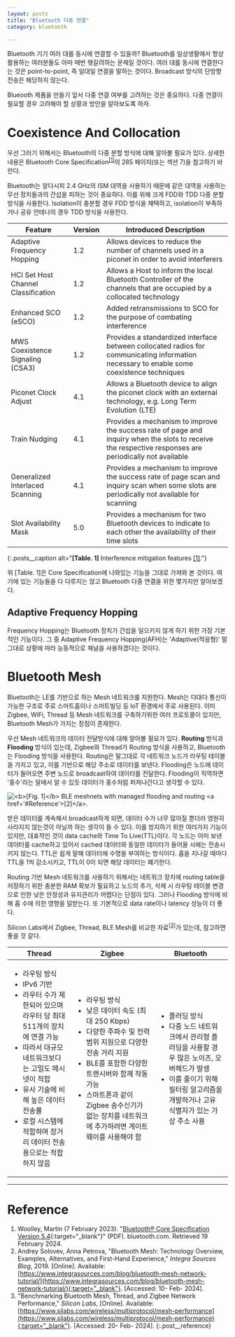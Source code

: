```yaml
---
layout: posts
title: "Bluetooth 다중 연결"
category: bluetooth

---
```


Bluetooth 기기 여러 대를 동시에 연결할 수 있을까? Bluetooth를 일상생활에서 항상 활용하는 여러분들도 아마 매번 헷갈려하는 문제일 것이다. 여러 대를 동시에 연결한다는 것은 point-to-point, 즉 일대일 연결을 말하는 것이다. Broadcast 방식의 단방향 전송은 해당하지 않는다.

Blueooth 제품을 만들기 앞서 다중 연결 여부를 고려하는 것은 중요하다. 다중 연결이 필요할 경우 고려해야 할 상황과 방안을 알아보도록 하자.

# Coexistence And Collocation

우선 그러기 위해서는 Bluetooth의 다중 분할 방식에 대해 알아볼 필요가 있다. 상세한 내용은 Bluetooth Core Specification<sup><a href='#Reference'>[1]</a></sup>의 285 페이지(또는 섹션 7)을 참고하기 바란다.

Bluetooth는 알다시피 2.4 GHz의 ISM 대역을 사용하기 때문에 같은 대역을 사용하는 무선 장치들과의 간섭을 피하는 것이 중요하다. 이를 위해 크게 FDD와 TDD 다중 분할 방식을 사용한다. Isolation이 충분할 경우 FDD 방식을 채택하고, isolation이 부족하거나 공유 안테나의 경우 TDD 방식을 사용한다.

| Feature                        | Version | Introduced Description                                          |
|--------------------------------|---------|-----------------------------------------------------------------|
| Adaptive Frequency Hopping    | 1.2     | Allows devices to reduce the number of channels used in a piconet in order to avoid interferers |
| HCI Set Host Channel Classification | 1.2     | Allows a Host to inform the local Bluetooth Controller of the channels that are occupied by a collocated technology |
| Enhanced SCO (eSCO)           | 1.2     | Added retransmissions to SCO for the purpose of combating interference |
| MWS Coexistence Signaling (CSA3) | 1.2     | Provides a standardized interface between collocated radios for communicating information necessary to enable some coexistence techniques |
| Piconet Clock Adjust          | 4.1     | Allows a Bluetooth device to align the piconet clock with an external technology, e.g. Long Term Evolution (LTE) |
| Train Nudging                 | 4.1     | Provides a mechanism to improve the success rate of page and inquiry when the slots to receive the respective responses are periodically not available |
| Generalized Interlaced Scanning | 4.1     | Provides a mechanism to improve the success rate of page scan and inquiry scan when some slots are periodically not available for scanning |
| Slot Availability Mask        | 5.0     | Provides a mechanism for two Bluetooth devices to indicate to each other the availability of their time slots |
{:.posts__caption alt="<b>[Table. 1]</b> Interference mitigation features <a href='#Reference'>[1]</a>."}

위 [Table. 1]은 Core Specification에 나와있는 기능을 그대로 가져와 본 것이다. 여기에 있는 기능들을 다 다루지는 않고 Bluetooth 다중 연결을 위한 몇가지만 알아보겠다.

## Adaptive Frequency Hopping

Frequency Hopping는 Bluetooth 장치가 간섭을 일으키지 않게 하기 위한 가장 기본적인 기능이다. 그 중 Adaptive Frequency Hopping(AFH)는 'Adaptive(적응형)' 말그대로 상황에 따라 능동적으로 채널을 사용하겠다는 것이다.




# Bluetooth Mesh

Bluetooth는 LE를 기반으로 하는 Mesh 네트워크를 지원한다. Mesh는 다대다 통신이 가능한 구조로 주로 스마트홈이나 스마트빌딩 등 IoT 환경에서 주로 사용된다. 이미 Zigbee, WiFi, Thread 등 Mesh 네트워크를 구축하기위한 여러 프로토콜이 있지만, Bluetooth Mesh가 가지는 장점이 존재한다.

우선 Mesh 네트워크의 데이터 전달방식에 대해 알아볼 필요가 있다. **Routing** 방식과 **Flooding** 방식이 있는데, Zigbee와 Thread가 Routing 방식을 사용하고, Bluetooth는 Flooding 방식을 사용한다. Routing은 말그대로 각 네트워크 노드가 라우팅 테이블을 가지고 있고, 이를 기반으로 해당 주소로 데이터를 보낸다. Flooding은 노드에 데이터가 들어오면 주변 노드로 broadcast하여 데이터를 전달한다. Flooding이 직역하면 '홍수'라는 말에서 알 수 있듯 데이터가 홍수처럼 퍼져나간다고 생각할 수 있다.

<img class="modal img__small" src="/_pages/projects/bluetooth/images/multiple_connection/1.webp" alt="<b>[Fig. 1]</b> BLE meshnets with managed flooding and routing <a href='#Reference'>[2]</a>."/>

받은 데이터를 계속해서 broadcast하게 되면, 데이터 수가 너무 많아질 뿐더러 영원히 사라지지 않는것이 아닐까 하는 생각이 들 수 있다. 이를 방지하기 위한 여러가지 기능이 있지만, 대표적인 것이 data cache와 Time To Live(TTL)이다. 각 노드는 이미 보낸 데이터를 cache하고 있어서 cached 데이터와 동일한 데이터가 들어올 시에는 전송시키지 않는다. TTL은 쉽게 말해 데이터에 수명을 부여하는 방식이다. 홉을 지나갈 때마다 TTL을 1씩 감소시키고, TTL이 0이 되면 해당 데이터는 폐기한다.

Routing 기반 Mesh 네트워크를 사용하기 위해서는 네트워크 장치에 routing table을 저장하기 위한 충분한 RAM 확보가 필요하고 노드의 추가, 삭제 시 라우팅 테이블 변경으로 인한 낮은 안정성과 유지관리가 어렵다는 단점이 있다. 그러나 Flooding 방식에 비해 홉 수에 의한 영향을 덜받는다. 또 기본적으로 data rate이나 latency 성능이 더 좋다.

Silicon Labs에서 Zigbee, Thread, BLE Mesh를 비교한 자료<sup><a href='#Reference'>[3]</a></sup>가 있는데, 참고하면 좋을 것 같다.

<table class="posts__caption" alt="<b>[Table. 2]</b> Thread, Zigbee, Bluetooth Mesh의 비교.">
    <thead>
        <tr>
            <th>Thread</th>
            <th>Zigbee</th>
            <th>Bluetooth</th>
        </tr>
    </thead>
    <tbody>
        <tr>
            <td>
                <ul>
                    <li>라우팅 방식</li>
                    <li>IPv6 기반</li>
                    <li>라우터 수가 제한되어 있으며 라우터 당 최대 511개의 장치에 연결 가능</li>
                    <li>따라서 대규모 네트워크보다는 고밀도 메시 넷이 적합</li>
                    <li>유사 기술에 비해 높은 데이터 전송률</li>
                    <li>로컬 시스템에 적합하며 장거리 데이터 전송용으로는 적합하지 않음</li>
                </ul>
            </td>
            <td>
                <ul>
                    <li>라우팅 방식</li>
                    <li>낮은 데이터 속도 (최대 250 Kbps)</li>
                    <li>다양한 주파수 및 전력 범위 지원으로 다양한 전송 거리 지원</li>
                    <li>BLE를 포함한 다양한 트랜시버와 함께 작동 가능</li>
                    <li>스마트폰과 같이 Zigbee 송수신기가 없는 장치를 네트워크에 추가하려면 게이트웨이를 사용해야 함</li>
                </ul>
            </td>
            <td>
                <ul>
                    <li>플러딩 방식</li>
                    <li>다중 노드 네트워크에서 관리형 플러딩을 사용할 경우 많은 노이즈, 오버헤드가 발생</li>
                    <li>이를 줄이기 위해 필터링 알고리즘을 개발하거나 고유 식별자가 있는 가상 주소 사용</li>
                </ul>
            </td>
        </tr>
    </tbody>
</table>


---

# <a name="Reference"></a>Reference

1. Woolley, Martin (7 February 2023). "[Bluetooth® Core Specification Version 5.4](https://www.bluetooth.org/DocMan/handlers/DownloadDoc.ashx?doc_id=556599){:target="_blank"}" (PDF). bluetooth.com. Retrieved 19 February 2024.
2. Andrey Solovev, Anna Petrova, "Bluetooth Mesh: Technology Overview, Examples, Alternatives, and First-Hand Experience," <i>Integra Sources Blog</i>, 2019. [Online]. Available: [https://www.integrasources.com/blog/bluetooth-mesh-network-tutorial/](https://www.integrasources.com/blog/bluetooth-mesh-network-tutorial/){:target="_blank"}. [Accessed: 10- Feb- 2024].
3. "Benchmarking Bluetooth Mesh, Thread, and Zigbee Network Performance," <i>Silicon Labs</i>, [Online]. Available: [https://www.silabs.com/wireless/multiprotocol/mesh-performance](https://www.silabs.com/wireless/multiprotocol/mesh-performance){:target="_blank"}. [Accessed: 20- Feb- 2024].
{:.post__reference}
